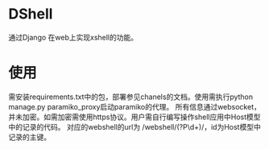 # DShell

通过Django 在web上实现xshell的功能。


# 使用

需安装requirements.txt中的包，部署参见chanels的文档。使用需执行python manage.py paramiko_proxy启动paramiko的代理。
所有信息通过websocket，并未加密。如需加密需使用https协议。用户需自行编写操作shell应用中Host模型中的记录的代码。
对应的webshell的url为 /webshell/(?P<id>\d+)/，id为Host模型中记录的主键。